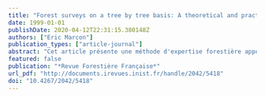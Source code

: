 ```yaml
---
title: "Forest surveys on a tree by tree basis: A theoretical and practical approach"
date: 1999-01-01
publishDate: 2020-04-12T22:31:15.380148Z
authors: ["Eric Marcon"]
publication_types: ["article-journal"]
abstract: "Cet article présente une méthode d'expertise forestière appelée \"expertise arbre par arbre\". La méthode consiste à calculer la valeur d'un peuplement forestier à partir d'un inventaire. La valeur d'avenir de chaque arbre est évaluée à partir de sa valeur vénale et d'un coefficient issu de modèles. D'autre part, une vérification de la cohérence entre le peuplement réel et les modèles est assurée. Après quelques rappels d'économie, la méthode est présentée,comparée aux méthodes classiques et enfin discutée."
featured: false
publication: "*Revue Forestière Française*"
url_pdf: "http://documents.irevues.inist.fr/handle/2042/5418"
doi: "10.4267/2042/5418"
---
```


